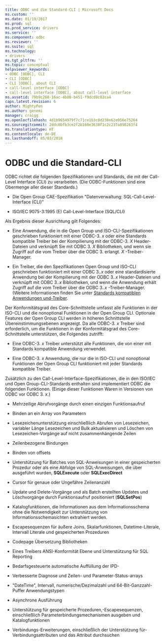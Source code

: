 ```yaml
---
title: ODBC und die Standard-CLI | Microsoft Docs
ms.custom: ''
ms.date: 01/19/2017
ms.prod: sql
ms.prod_service: drivers
ms.service: ''
ms.component: odbc
ms.reviewer: ''
ms.suite: sql
ms.technology:
- drivers
ms.tgt_pltfrm: ''
ms.topic: conceptual
helpviewer_keywords:
- ODBC [ODBC], CLI
- CLI [ODBC]
- CLI [ODBC], about CLI
- call-level interface [ODBC]
- call-level interface [ODBC], about call-level interface
ms.assetid: 79b9c268-16ac-4b80-b451-f9dcd8c02ca4
caps.latest.revision: 6
author: MightyPen
ms.author: genemi
manager: craigg
ms.openlocfilehash: 4d1b9654979f7c71ce1b3c8d238e62e056e75264
ms.sourcegitcommit: 2ddc0bfb3ce2f2b160e3638f1c2c237a898263f4
ms.translationtype: HT
ms.contentlocale: de-DE
ms.lasthandoff: 05/03/2018
---
```

# <a name="odbc-and-the-standard-cli"></a>ODBC und die Standard-CLI
ODBC richtet die folgenden Spezifikationen und Standards, die mit der Call-Level Interface (CLI) zu verarbeiten. (Die ODBC-Funktionen sind eine Obermenge aller dieser Standards.)  
  
-   Die Open Group CAE-Spezifikation "Datenverwaltung: SQL-Call-Level-Interface (CLI)"  
  
-   ISO/IEC 9075-3:1995 (E) Call-Level-Interface (SQL/CLI)  
  
 Als Ergebnis dieser Ausrichtung gilt Folgendes:  
  
-   Eine Anwendung, die in die Open Group und ISO-CLI-Spezifikationen geschrieben funktioniert mit einer ODBC-3. *x* oder eine Standards kompatible Treiber bei der Kompilierung mit der ODBC-3. *X* Header-Dateien und verknüpft Sie mit ODBC 3. *X* Bibliotheken, und wenn sie Zugriff auf die vom Treiber über die ODBC 3. erlangt. *X* -Treiber-Manager.  
  
-   Ein Treiber, die den Spezifikationen Open Group und ISO-CLI geschrieben funktioniert mit einer ODBC 3.*.x* oder eine standardisierte Anwendung bei der Kompilierung mit der ODBC 3.*.x* Header-Dateien und verknüpft mit ODBC 3.*.x* Bibliotheken, und wenn die Anwendung erhält Zugriff auf die vom Treiber über die ODBC 3.*.x* -Treiber-Manager. (Weitere Informationen finden Sie unter [Standards kompatiblen Anwendungen und-Treiber](../../odbc/reference/develop-app/standards-compliant-applications-and-drivers.md).  
  
 Der Konformitätsgrad des Core-Schnittstelle umfasst alle Funktionen in der ISO-CLI und die nonoptional Funktionen in der Open Group CLI. Optionale Features der Open Group CLI werden in höheren Schnittstelle Übereinstimmungsebenen angezeigt. Da alle ODBC-3. *x* Treiber sind erforderlich, um die Funktionen in der Konformitätsgrad des Core-Schnittstelle unterstützen, die Folgendes zutrifft:  
  
-   Eine ODBC-3. *x* Treiber unterstützt alle Funktionen, die von einer mit Standards kompatible Anwendung verwendet.  
  
-   Eine ODBC-3. *x* Anwendung, die nur die in ISO-CLI und nonoptional Funktionen der Open Group CLI funktioniert mit jeder Standards kompatible Treiber.  
  
 Zusätzlich zu den Call-Level-Interface-Spezifikationen, die in den ISO/IEC und Open Group-CLI-Standards enthalten sind implementiert ODBC die folgenden Funktionen. (Einige dieser Funktionen Waren in Versionen von ODBC vor ODBC 3. *x*.)  
  
-   Mehrzeilige Abrufvorgänge durch einen einzigen Funktionsaufruf  
  
-   Binden an ein Array von Parametern  
  
-   Lesezeichenunterstützung einschließlich Abrufen von Lesezeichen, variabler Länge Lesezeichen und Bulk aktualisieren und Löschen von Lesezeichen-Vorgänge auf nicht zusammenhängende Zeilen  
  
-   Zeilenbezogene Bindungen  
  
-   Binden von offsets  
  
-   Unterstützung für Batches von SQL-Anweisungen in einer gespeicherten Prozedur oder als eine Abfolge von SQL-Anweisungen, die über ausgeführt wurden, **SQLExecute** oder **SQLExecDirect**  
  
-   Cursor für genaue oder Ungefähre Zeilenanzahl  
  
-   Update und Delete-Vorgänge und als Batch erstellten Updates und Löschvorgänge durch Funktionsaufruf positioniert (**SQLSetPos**)  
  
-   Katalogfunktionen, die Informationen aus dem Informationsschema ohne die Notwendigkeit zur Unterstützung von Informationsschemasichten extrahiert werden.  
  
-   Escapesequenzen für äußere Joins, Skalarfunktionen, Datetime-Literale, Intervall Literale und gespeicherten Prozeduren  
  
-   Codepage Übersetzung Bibliotheken  
  
-   Eines Treibers ANSI-Konformität Ebene und Unterstützung für SQL Reporting  
  
-   Bedarfsgesteuerte automatische Auffüllung der IPD-  
  
-   Verbesserte Diagnose und Zeilen- und Parameter-Status-arrays  
  
-   "DateTime", Intervall, numerische/Dezimalzahl und 64-Bit-Ganzzahl-Puffer Anwendungstypen  
  
-   Asynchrone Ausführung  
  
-   Unterstützung für gespeicherte Prozeduren,-Escapesequenzen, einschließlich Parameterbindungsmechanismen ausgeben und Katalogfunktionen  
  
-   Verbindungs-Erweiterungen, einschließlich der Unterstützung für-Verbindungsattributen und das Attribut durchsuchen
